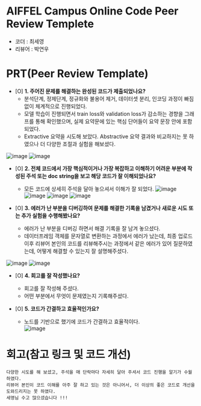 # AIFFEL Campus Online Code Peer Review Templete
- 코더 : 최세영
- 리뷰어 : 박연우

# PRT(Peer Review Template)
- [O]  **1. 주어진 문제를 해결하는 완성된 코드가 제출되었나요?**
    - 분석단계, 정제단계, 정규화와 불용어 제거, 데이터셋 분리, 인코딩 과정이 빠짐없이 체계적으로 진행되었다.
    - 모델 학습이 진행되면서 train loss와 validation loss가 감소하는 경향을 그래프를 통해 확인했으며, 실제 요약문에 있는 핵심 단어들이 요약 문장 안에 포함되었다.
    - Extractive 요약을 시도해 보았다. Abstractive 요약 결과와 비교하지는 못 하였으나 더 다양한 조절과 실험을 해보셨다.
     
![image](https://github.com/user-attachments/assets/cd44b8d0-ba36-49e9-b9a3-dcbf41f1b1fd)
![image](https://github.com/user-attachments/assets/c38369e1-eab5-4ac2-9a53-2dac9cbbdca4)




    
- [O]  **2. 전체 코드에서 가장 핵심적이거나 가장 복잡하고 이해하기 어려운 부분에 작성된 
주석 또는 doc string을 보고 해당 코드가 잘 이해되었나요?**

    - 모든 코드에 상세히 주석을 달아 놓으셔서 이해가 잘 되었다.
![image](https://github.com/user-attachments/assets/4a65df66-3e4f-4b88-8a89-7a4c1309c57d)
![image](https://github.com/user-attachments/assets/9d46e1d9-4423-408e-b0e0-437fd5b45bcb)
![image](https://github.com/user-attachments/assets/f277165b-a086-4755-a03b-8cae0623b428)
![image](https://github.com/user-attachments/assets/a023cd8c-ae63-4325-9d4f-713154e35809)



        
- [O]  **3. 에러가 난 부분을 디버깅하여 문제를 해결한 기록을 남겼거나
새로운 시도 또는 추가 실험을 수행해봤나요?**

    - 에러가 난 부분을 디버깅 하면서 해결 기록을 잘 남겨 놓으셨다.
    - 데이터프레임 객체를 문자열로 변환하는 과정에서 에러가 났는데, 최종 업로드 이후 리뷰어 본인의 코드를 리뷰해주시는 과정에서 같은 에러가 있어 질문하였는데, 어떻게 해결할 수 있는지 잘 설명해주셨다.

![image](https://github.com/user-attachments/assets/758247d4-c338-47a9-a574-de6c9b171aa6)
![image](https://github.com/user-attachments/assets/5e05e31c-522d-4734-81d5-f7870cb781ad)


        
- [O]  **4. 회고를 잘 작성했나요?**

    - 회고를 잘 작성해 주셨다.
    - 어떤 부분에서 무엇이 문제였는지 기록해주셨다. 


        
- [O]  **5. 코드가 간결하고 효율적인가요?**

    - 노드를 기반으로 했기에 코드가 간결하고 효율적이다.  
![image](https://github.com/user-attachments/assets/32a68b13-eff6-43c6-bfdd-501fff5a8764)



# 회고(참고 링크 및 코드 개선)
```
다양한 시도를 해 보셨고, 주석을 매 단락마다 자세히 달아 주셔서 코드 진행을 알기가 수월하였다.
리뷰어 본인이 코드 이해를 아주 잘 하고 있는 것은 아니어서, 더 이상의 좋은 코드로 개선을 도와드리지는 못 하였다.
세영님 수고 많으셨습니다 !!!
```

